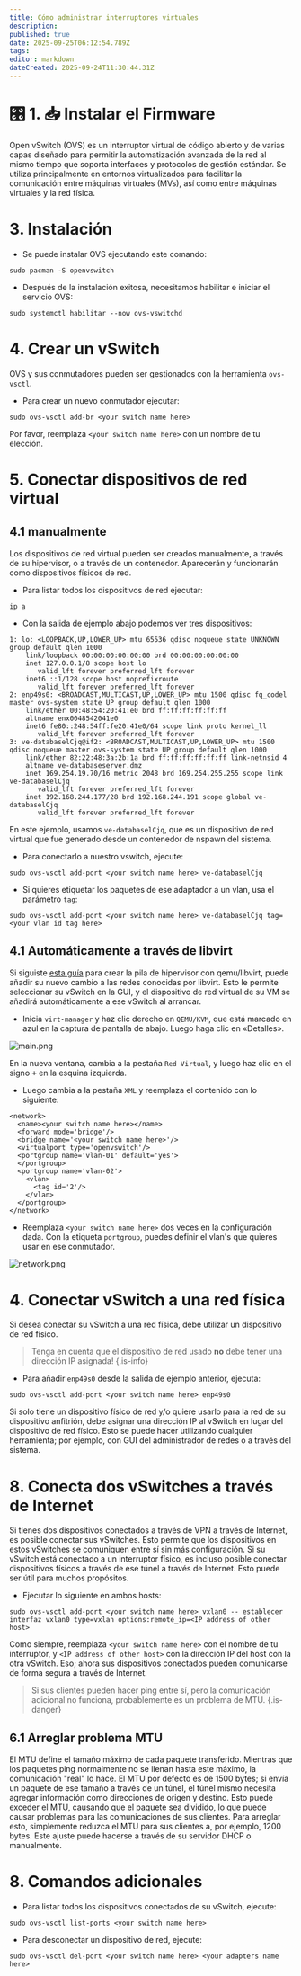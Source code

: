 ```yaml
---
title: Cómo administrar interruptores virtuales
description:
published: true
date: 2025-09-25T06:12:54.789Z
tags:
editor: markdown
dateCreated: 2025-09-24T11:30:44.31Z
---
```


# 🎛️ 1. 📥 Instalar el Firmware

Open vSwitch (OVS) es un interruptor virtual de código abierto y de varias capas diseñado para permitir la automatización avanzada de la red al mismo tiempo que soporta interfaces y protocolos de gestión estándar. Se utiliza principalmente en entornos virtualizados para facilitar la comunicación entre máquinas virtuales (MVs), así como entre máquinas virtuales y la red física.

# 3. Instalación

- Se puede instalar OVS ejecutando este comando:

```
sudo pacman -S openvswitch
```

- Después de la instalación exitosa, necesitamos habilitar e iniciar el servicio OVS:

```
sudo systemctl habilitar --now ovs-vswitchd
```

# 4. Crear un vSwitch

OVS y sus conmutadores pueden ser gestionados con la herramienta `ovs-vsctl`.

- Para crear un nuevo conmutador ejecutar:

```
sudo ovs-vsctl add-br <your switch name here>
```

Por favor, reemplaza `<your switch name here>` con un nombre de tu elección.

# 5. Conectar dispositivos de red virtual

## 4.1 manualmente

Los dispositivos de red virtual pueden ser creados manualmente, a través de su hipervisor, o a través de un contenedor. Aparecerán y funcionarán como dispositivos físicos de red.

- Para listar todos los dispositivos de red ejecutar:

```
ip a
```

- Con la salida de ejemplo abajo podemos ver tres dispositivos:

```
1: lo: <LOOPBACK,UP,LOWER_UP> mtu 65536 qdisc noqueue state UNKNOWN group default qlen 1000
    link/loopback 00:00:00:00:00:00 brd 00:00:00:00:00:00
    inet 127.0.0.1/8 scope host lo
       valid_lft forever preferred_lft forever
    inet6 ::1/128 scope host noprefixroute 
       valid_lft forever preferred_lft forever
2: enp49s0: <BROADCAST,MULTICAST,UP,LOWER_UP> mtu 1500 qdisc fq_codel master ovs-system state UP group default qlen 1000
    link/ether 00:48:54:20:41:e0 brd ff:ff:ff:ff:ff:ff
    altname enx0048542041e0
    inet6 fe80::248:54ff:fe20:41e0/64 scope link proto kernel_ll 
       valid_lft forever preferred_lft forever
3: ve-databaselCjq@if2: <BROADCAST,MULTICAST,UP,LOWER_UP> mtu 1500 qdisc noqueue master ovs-system state UP group default qlen 1000
    link/ether 82:22:48:3a:2b:1a brd ff:ff:ff:ff:ff:ff link-netnsid 4
    altname ve-databaseserver.dmz
    inet 169.254.19.70/16 metric 2048 brd 169.254.255.255 scope link ve-databaselCjq
       valid_lft forever preferred_lft forever
    inet 192.168.244.177/28 brd 192.168.244.191 scope global ve-databaselCjq
       valid_lft forever preferred_lft forever
```

En este ejemplo, usamos `ve-databaselCjq`, que es un dispositivo de red virtual que fue generado desde un contenedor de nspawn del sistema.

- Para conectarlo a nuestro vswitch, ejecute:

```
sudo ovs-vsctl add-port <your switch name here> ve-databaselCjq
```

- Si quieres etiquetar los paquetes de ese adaptador a un vlan, usa el parámetro `tag`:

```
sudo ovs-vsctl add-port <your switch name here> ve-databaselCjq tag=<your vlan id tag here>
```

## 4.1 Automáticamente a través de libvirt

Si siguiste [esta guía](/how-to/run-vms) para crear la pila de hipervisor con qemu/libvirt, puede añadir su nuevo cambio a las redes conocidas por libvirt. Esto le permite seleccionar su vSwitch en la GUI, y el dispositivo de red virtual de su VM se añadirá automáticamente a ese vSwitch al arrancar.

- Inicia `virt-manager` y haz clic derecho en `QEMU/KVM`, que está marcado en azul en la captura de pantalla de abajo. Luego haga clic en «Detalles».

![main.png](/vswitch/main.png)

En la nueva ventana, cambia a la pestaña `Red Virtual`, y luego haz clic en el signo <kbd>+</kbd> en la esquina izquierda.

- Luego cambia a la pestaña `XML` y reemplaza el contenido con lo siguiente:

```
<network>
  <name><your switch name here></name>
  <forward mode='bridge'/>
  <bridge name='<your switch name here>'/>
  <virtualport type='openvswitch'/>
  <portgroup name='vlan-01' default='yes'>
  </portgroup>
  <portgroup name='vlan-02'>
    <vlan>
      <tag id='2'/>
    </vlan>
  </portgroup>
</network>
```

- Reemplaza `<your switch name here>` dos veces en la configuración dada. Con la etiqueta `portgroup`, puedes definir el vlan's que quieres usar en ese conmutador.

![network.png](/vswitch/network.png)

# 4. Conectar vSwitch a una red física

Si desea conectar su vSwitch a una red física, debe utilizar un dispositivo de red físico.

> Tenga en cuenta que el dispositivo de red usado **no** debe tener una dirección IP asignada!
> {.is-info}

- Para añadir `enp49s0` desde la salida de ejemplo anterior, ejecuta:

```
sudo ovs-vsctl add-port <your switch name here> enp49s0
```

Si solo tiene un dispositivo físico de red y/o quiere usarlo para la red de su dispositivo anfitrión, debe asignar una dirección IP al vSwitch en lugar del dispositivo de red físico. Esto se puede hacer utilizando cualquier herramienta; por ejemplo, con GUI del administrador de redes o a través del sistema.

# 8. Conecta dos vSwitches a través de Internet

Si tienes dos dispositivos conectados a través de VPN a través de Internet, es posible conectar sus vSwitches. Esto permite que los dispositivos en estos vSwitches se comuniquen entre sí sin más configuración. Si su vSwitch está conectado a un interruptor físico, es incluso posible conectar dispositivos físicos a través de ese túnel a través de Internet. Esto puede ser útil para muchos propósitos.

- Ejecutar lo siguiente en ambos hosts:

```
sudo ovs-vsctl add-port <your switch name here> vxlan0 -- establecer interfaz vxlan0 type=vxlan options:remote_ip=<IP address of other host>
```

Como siempre, reemplaza `<your switch name here>` con el nombre de tu interruptor, y `<IP address of other host>` con la dirección IP del host con la otra vSwitch. Eso; ahora sus dispositivos conectados pueden comunicarse de forma segura a través de Internet.

> Si sus clientes pueden hacer ping entre sí, pero la comunicación adicional no funciona, probablemente es un problema de MTU.
> {.is-danger}

## 6.1 Arreglar problema MTU

El MTU define el tamaño máximo de cada paquete transferido. Mientras que los paquetes ping normalmente no se llenan hasta este máximo, la comunicación "real" lo hace. El MTU por defecto es de 1500 bytes; si envía un paquete de ese tamaño a través de un túnel, el túnel mismo necesita agregar información como direcciones de origen y destino. Esto puede exceder el MTU, causando que el paquete sea dividido, lo que puede causar problemas para las comunicaciones de sus clientes. Para arreglar esto, simplemente reduzca el MTU para sus clientes a, por ejemplo, 1200 bytes. Este ajuste puede hacerse a través de su servidor DHCP o manualmente.

# 8. Comandos adicionales

- Para listar todos los dispositivos conectados de su vSwitch, ejecute:

```
sudo ovs-vsctl list-ports <your switch name here> 
```

- Para desconectar un dispositivo de red, ejecute:

```
sudo ovs-vsctl del-port <your switch name here> <your adapters name here>
```


